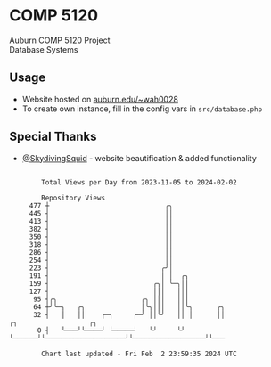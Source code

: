 # COMP 5120
Auburn COMP 5120 Project  
Database Systems

## Usage
- Website hosted on [auburn.edu/~wah0028](https://webhome.auburn.edu/~wah0028/)
- To create own instance, fill in the config vars in `src/database.php`

## Special Thanks
- [@SkydivingSquid](https://github.com/SkydivingSquid) - website beautification & added functionality

```

        Total Views per Day from 2023-11-05 to 2024-02-02

        Repository Views
     477 ┼                             ╭╮
     445 ┤                             ││
     413 ┤                             ││
     382 ┤                             ││
     350 ┤                             ││
     318 ┤                             ││
     286 ┤                             ││
     254 ┤                             ││
     223 ┤                            ╭╯│
     191 ┤                            │ │  ╭╮
     159 ┤                          ╭╮│ ╰─╮││
     127 ┤                          │││   │││
      95 ┤╭╮                     ╭╮ │││   │││
      64 ┼╯╰─╮   ╭╮              │╰╮│││   ││╰╮      ╭╮
      32 ┤   │   ││    ╭─╮     ╭─╯ ││╰╯   ││ │      ││                    ╭╮                  ╭╮
       0 ┤   ╰───╯╰────╯ ╰─────╯   ╰╯     ╰╯ ╰──────╯╰────────────────────╯╰──────────────────╯╰───

        Chart last updated - Fri Feb  2 23:59:35 2024 UTC
        
```
